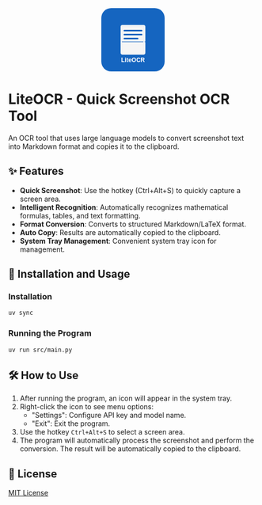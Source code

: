 <div align="center">
  <svg width="128" height="128" viewBox="0 0 256 256" xmlns="http://www.w3.org/2000/svg">
    <rect width="256" height="256" rx="40" fill="#1565C0" />
    <rect x="78" y="68" width="100" height="120" rx="8" fill="#F5F5F5" />
    <rect x="90" y="88" width="76" height="6" rx="3" fill="#1565C0" />
    <rect x="90" y="104" width="76" height="6" rx="3" fill="#1565C0" />
    <rect x="90" y="120" width="60" height="6" rx="3" fill="#1565C0" />
    <rect x="78" y="135" width="100" height="3" fill="#1565C0" opacity="0.7" />
    <rect x="170" y="134" width="5" height="5" rx="2.5" fill="#FFFFFF" />
    <rect x="78" y="134" width="5" height="5" rx="2.5" fill="#FFFFFF" />
    <text x="128" y="218" font-family="Arial, sans-serif" font-size="24" font-weight="bold"
      text-anchor="middle" fill="white">LiteOCR</text>
  </svg>
</div>

# LiteOCR - Quick Screenshot OCR Tool

An OCR tool that uses large language models to convert screenshot text into Markdown format and copies it to the clipboard.

## ✨ Features

- **Quick Screenshot**: Use the hotkey (Ctrl+Alt+S) to quickly capture a screen area.
- **Intelligent Recognition**: Automatically recognizes mathematical formulas, tables, and text formatting.
- **Format Conversion**: Converts to structured Markdown/LaTeX format.
- **Auto Copy**: Results are automatically copied to the clipboard.
- **System Tray Management**: Convenient system tray icon for management.

## 🚀 Installation and Usage

### Installation

```bash
uv sync
```

### Running the Program

```bash
uv run src/main.py
```

## 🛠️ How to Use

1. After running the program, an icon will appear in the system tray.
2. Right-click the icon to see menu options:
   - "Settings": Configure API key and model name.
   - "Exit": Exit the program.
3. Use the hotkey `Ctrl+Alt+S` to select a screen area.
4. The program will automatically process the screenshot and perform the conversion. The result will be automatically copied to the clipboard.

## 📄 License

[MIT License](LICENSE)
